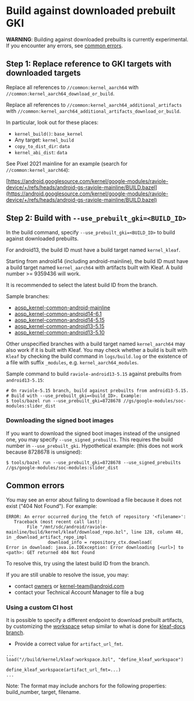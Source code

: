 # Build against downloaded prebuilt GKI

**WARNING**: Building against downloaded prebuilts is currently experimental. If
you encounter any errors, see [common errors](#common-errors).

## Step 1: Replace reference to GKI targets with downloaded targets

Replace all references to `//common:kernel_aarch64` with
`//common:kernel_aarch64_download_or_build`.

Replace all references to `//common:kernel_aarch64_additional_artifacts` with
`//common:kernel_aarch64_additional_artifacts_download_or_build`.

In particular, look out for these places:

* `kernel_build()`: `base_kernel`
* Any target: `kernel_build`
* `copy_to_dist_dir`: `data`
* `kernel_abi_dist`: `data`

See Pixel 2021 mainline for an example (search for `//common:kernel_aarch64`):

[https://android.googlesource.com/kernel/google-modules/raviole-device/+/refs/heads/android-gs-raviole-mainline/BUILD.bazel](https://android.googlesource.com/kernel/google-modules/raviole-device/+/refs/heads/android-gs-raviole-mainline/BUILD.bazel)

## Step 2: Build with `--use_prebuilt_gki=<BUILD_ID>`

In the build command, specify `--use_prebuilt_gki=<BUILD_ID>` to build against
downloaded prebuilts.

For android13, the build ID must have a build target named `kernel_kleaf`.

Starting from android14 (including android-mainline), the build ID must have a build target named
`kernel_aarch64` with artifacts built with Kleaf. A build number >= 9359436 will
work.

It is recommended to select the latest build ID from the branch.

Sample branches:

- [aosp_kernel-common-android-mainline](https://ci.android.com/builds/branches/aosp_kernel-common-android-mainline/grid)
- [aosp_kernel-common-android14-6.1](https://ci.android.com/builds/branches/aosp_kernel-common-android14-6.1/grid)
- [aosp_kernel-common-android14-5.15](https://ci.android.com/builds/branches/aosp_kernel-common-android14-5.15/grid)
- [aosp_kernel-common-android13-5.15](https://ci.android.com/builds/branches/aosp_kernel-common-android13-5.15/grid)
- [aosp_kernel-common-android13-5.10](https://ci.android.com/builds/branches/aosp_kernel-common-android13-5.10/grid)

Other unspecified branches with a build target named `kernel_aarch64` may also
work if it is built with Kleaf. You may check whether a build is built with
`Kleaf` by checking the build command in `logs/build.log` or the existence of a
file with suffix `_modules`, e.g. `kernel_aarch64_modules`.

Sample command to build `raviole-android13-5.15` against prebuilts from
`android13-5.15`:

```shell
# On raviole-5.15 branch, build against prebuilts from android13-5.15.
# Build with --use_prebuilt_gki=<build_ID>. Example:
$ tools/bazel run --use_prebuilt_gki=8728678 //gs/google-modules/soc-modules:slider_dist
```

### Downloading the signed boot images

If you want to download the signed boot images instead of the unsigned one, you may
specify `--use_signed_prebuilts`. This requires the build number in `--use_prebuilt_gki`.
Hypothetical example: (this does not work because 8728678 is unsigned):

```shell
$ tools/bazel run --use_prebuilt_gki=8728678 --use_signed_prebuilts //gs/google-modules/soc-modules:slider_dist
```

## Common errors

You may see an error about failing to download a file because it does not
exist ("404 Not Found"). For example:

```text
ERROR: An error occurred during the fetch of repository '<filename>':
   Traceback (most recent call last):
        File "/mnt/sdc/android/raviole-mainline/build/kernel/kleaf/download_repo.bzl", line 128, column 48, in _download_artifact_repo_impl
                download_info = repository_ctx.download(
Error in download: java.io.IOException: Error downloading [<url>] to <path>: GET returned 404 Not Found
```

To resolve this, try using the latest build ID from the branch.

If you are still unable to resolve the issue, you may:
- contact [owners](../OWNERS) or [kernel-team@android.com](mailto:kernel-team@android.com)
- contact your Technical Account Manager to file a bug

### Using a custom CI host

It is possible to specify a different endpoint to download prebuilt artifacts, by customizing the
[workspace](https://bazel.build/concepts/build-ref#workspace) setup similar to what is done for
[kleaf-docs branch](https://android.googlesource.com/kernel/manifest/+/5ea7995b7c75cb30f42224b0273a1516627075c6/default.xml#10).

  * Provide a correct value for `artifact_url_fmt`.
  ```shell
  ...
  load("//build/kernel/kleaf:workspace.bzl", "define_kleaf_workspace")

  define_kleaf_workspace(artifact_url_fmt=...)
  ...
  ```

Note: The format may include anchors for the following properties: build_number, target, filename.

